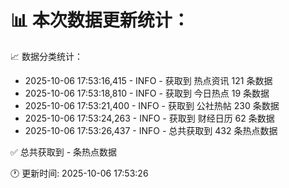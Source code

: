 📊 本次数据更新统计：
==========================

📈 数据分类统计：
- 2025-10-06 17:53:16,415 - INFO - 获取到 热点资讯 121 条数据
- 2025-10-06 17:53:18,810 - INFO - 获取到 今日热点 19 条数据
- 2025-10-06 17:53:21,400 - INFO - 获取到 公社热帖 230 条数据
- 2025-10-06 17:53:24,263 - INFO - 获取到 财经日历 62 条数据
- 2025-10-06 17:53:26,437 - INFO - 总共获取到 432 条热点数据

✅ 总共获取到 - 条热点数据

🕐 更新时间: 2025-10-06 17:53:26
